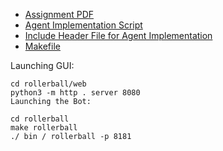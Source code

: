 - [Assignment PDF](./A2.pdf)
- [Agent Implementation Script](./rollerball/src/engine.cpp)
- [Include Header File for Agent Implementation](./rollerball/src/engine.cpp)
- [Makefile](./rollerball/Makefile)

Launching GUI:
```
cd rollerball/web
python3 -m http . server 8080
Launching the Bot:
```
```
cd rollerball
make rollerball
./ bin / rollerball -p 8181
```
